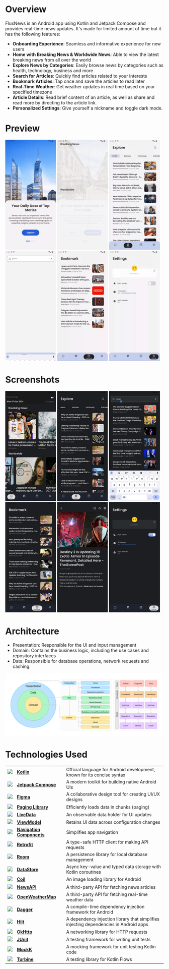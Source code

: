 # Overview

FluxNews is an Android app using Kotlin and Jetpack Compose and provides real-time news updates. It's made for limited amount of time but it has the following features:

- **Onboarding Experience**: Seamless and informative experience for new users
- **Home with Breaking News & Worldwide News**: Able to view the latest breaking news from all over the world
- **Explore News by Categories**: Easily browse news by categories such as health, technology, business and more
- **Search for Articles**: Quickly find articles related to your interests
- **Bookmark Articles**: Tap once and save the articles to read later
- **Real-Time Weather**: Get weather updates in real time based on your specified timezone
- **Article Details**: Read brief content of an article, as well as share and read more by directing to the article link.
- **Personalized Settings**: Give yourself a nickname and toggle dark mode.

# **Preview**
<img src="_src/prev_onboarding.gif" width="32%"> <img src="_src/prev_home.gif" width="32%"> <img src="_src/prev_category.gif" width="32%">
<img src="_src/prev_search.gif" width="32%"> <img src="_src/prev_bookmark.gif" width="32%"> <img src="_src/prev_settings.gif" width="32%"> 

# **Screenshots**
<img src="_src/night/ss_home.png" width="32%"> <img src="_src/night/ss_explore.png" width="32%"> <img src="_src/night/ss_search.png" width="32%"> 
<img src="_src/night/ss_bookmark.png" width="32%"> <img src="_src/night/ss_article.png" width="32%"> <img src="_src/night/ss_settings.png" width="32%"> 

# Architecture
- Presentation: Responsible for the UI and input management
- Domain: Contains the business logic, including the use cases and repository interfaces
- Data: Responsible for database operations, network requests and caching.

<img name="Architecture" width="100%" src="./_src/baesuii_architecture.png"/>

# **Technologies Used**
|                                                                                                                    |                                                                                            |                                                                                     |
|--------------------------------------------------------------------------------------------------------------------|------------------------------------------------------------------------------------------- |-------------------------------------------------------------------------------------|
| <img src="https://user-images.githubusercontent.com/25181517/185062810-7ee0c3d2-17f2-4a98-9d8a-a9576947692b.png" height="24"> | [**Kotlin**](https://kotlinlang.org/)                                           | Official language for Android development, known for its concise syntax             |
| <img src="https://developer.android.com/static/images/spot-icons/jetpack-compose.svg" height="24">                 | [**Jetpack Compose**](https://developer.android.com/jetpack/compose)                       | A modern toolkit for building native Android UIs                                    |
| <img src="https://upload.wikimedia.org/wikipedia/commons/3/33/Figma-logo.svg" height="24">                         | [**Figma**](https://www.figma.com/)                                                        | A collaborative design tool for creating UI/UX designs                              |
| <img src="https://developer.android.com/images/logos/android.svg" height="24">                                     | [**Paging Library**](https://developer.android.com/topic/libraries/architecture/paging)    | Efficiently loads data in chunks (paging)                                           |
| <img src="https://developer.android.com/images/logos/android.svg" height="24">                                     | [**LiveData**](https://developer.android.com/topic/libraries/architecture/livedata)        | An observable data holder for UI updates                                            |
| <img src="https://developer.android.com/images/logos/android.svg" height="24">                                     | [**ViewModel**](https://developer.android.com/topic/libraries/architecture/viewmodel)      | Retains UI data across configuration changes                                        |
| <img src="https://developer.android.com/images/logos/android.svg" height="24">                                     | [**Navigation Components**](https://developer.android.com/guide/navigation/navigation-getting-started) | Simplifies app navigation                                               |
| <img src="https://img.stackshare.io/service/2856/retrofit-logo.png" height="24">                                   | [**Retrofit**](https://square.github.io/retrofit/)                                         | A type-safe HTTP client for making API requests                                     |
| <img src="https://developer.android.com/images/logos/android.svg" height="24">                                     | [**Room**](https://developer.android.com/training/data-storage/room)                       | A persistence library for local database management                                 |
| <img src="https://developer.android.com/images/logos/android.svg" height="24">                                     | [**DataStore**](https://developer.android.com/topic/libraries/architecture/datastore)      | Async key-value and typed data storage with Kotlin coroutines                       |
| <img src="https://avatars.githubusercontent.com/u/52722434?s=200&v=4" height="24">                                 | [**Coil**](https://coil-kt.github.io/coil/)                                                | An image loading library for Android                                                |
| <img src="https://newsapi.org/images/n-logo-border.png" height="24">                                               | [**NewsAPI**](https://newsapi.org/)                                                        | A third-party API for fetching news articles                                        |
| <img src="https://avatars.githubusercontent.com/u/1743227?s=200&v=4" height="24">                                  | [**OpenWeatherMap**](https://openweathermap.org/)                                          | A third-party API for fetching real-time weather data                               |
| <img src="https://www.iconpacks.net/icons/2/free-injection-icon-3675-thumb.png" height="24">                       | [**Dagger**](https://dagger.dev/)                                                          | A compile-time dependency injection framework for Android                           |
| <img src="https://www.iconpacks.net/icons/2/free-injection-icon-3675-thumb.png" height="24">                       | [**Hilt**](https://dagger.dev/hilt/)                                                       | A dependency injection library that simplifies injecting dependencies in Android apps |
| <img src="https://square.github.io/okhttp/assets/images/icon-square.png" height="24">                              | [**OkHttp**](https://square.github.io/okhttp/)                                             | A networking library for HTTP requests                                              |
| <img src="https://junit.org/junit5/assets/img/junit5-logo.png" height="24">                                        | [**JUnit**](https://junit.org/junit5/)                                                     | A testing framework for writing unit tests                                          |
| <img src="https://avatars.githubusercontent.com/u/34787540?s=280&v=4" height="24">                                 | [**MockK**](https://mockk.io/)                                                             | A mocking framework for unit testing Kotlin code                                    |
| <img src="https://avatars.githubusercontent.com/u/49219790?s=48&v=4" height="24">                                  | [**Turbine**](https://github.com/cashapp/turbine)                                          | A testing library for Kotlin Flows                                                  |


